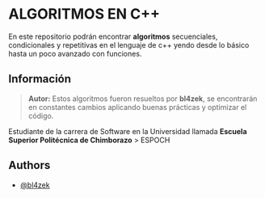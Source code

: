 # ALGORITMOS EN C++

En este repositorio podrán encontrar **algoritmos** secuenciales, condicionales y repetitivas  en el lenguaje de c++ yendo desde lo básico hasta un poco avanzado con funciones.


## Información

> **Autor:** Estos algoritmos fueron resueltos por **bl4zek**, se encontrarán en constantes cambios aplicando buenas prácticas y optimizar el código.

Estudiante de la carrera de Software en la Universidad llamada **Escuela Superior Politécnica de Chimborazo** > ESPOCH

## Authors

- [@bl4zek](https://www.github.com/bl4zek)
